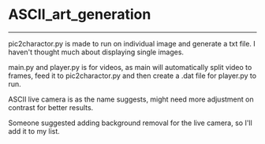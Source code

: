 # ASCII_art_generation
-----

pic2charactor.py is made to run on individual image and generate a txt file. I haven't thought much about displaying single images.

main.py and player.py is for videos, as main will automatically split video to frames, feed it to pic2charactor.py and then create a .dat file for player.py to run.

ASCII live camera is as the name suggests, might need more adjustment on contrast for better results. 

Someone suggested adding background removal for the live camera, so I'll add it to my list.
